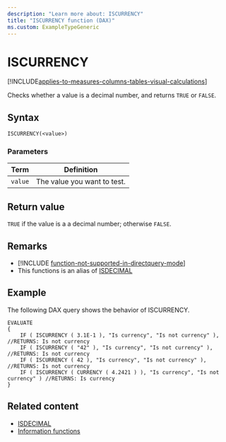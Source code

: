 ```yaml
---
description: "Learn more about: ISCURRENCY"
title: "ISCURRENCY function (DAX)"
ms.custom: ExampleTypeGeneric
---
```

# ISCURRENCY

[!INCLUDE[applies-to-measures-columns-tables-visual-calculations](includes/applies-to-measures-columns-tables-visual-calculations.md)]

Checks whether a value is a decimal number, and returns `TRUE` or `FALSE`.

## Syntax

```dax
ISCURRENCY(<value>)
```

### Parameters

|Term|Definition|
|--------|--------------|
|`value`|The value you want to test.|

## Return value

`TRUE` if the value is a a decimal number; otherwise `FALSE`.

## Remarks

- [!INCLUDE [function-not-supported-in-directquery-mode](includes/function-not-supported-in-directquery-mode.md)]
- This functions is an alias of [ISDECIMAL](isdecimal-function-dax.md)

## Example

The following DAX query shows the behavior of ISCURRENCY.

```dax
EVALUATE
{
    IF ( ISCURRENCY ( 3.1E-1 ), "Is currency", "Is not currency" ), //RETURNS: Is not currency
    IF ( ISCURRENCY ( "42" ), "Is currency", "Is not currency" ), //RETURNS: Is not currency
    IF ( ISCURRENCY ( 42 ), "Is currency", "Is not currency" ), //RETURNS: Is not currency
    IF ( ISCURRENCY ( CURRENCY ( 4.2421 ) ), "Is currency", "Is not currency" ) //RETURNS: Is currency
}
```

## Related content

- [ISDECIMAL](isdecimal-function-dax.md)
- [Information functions](information-functions-dax.md)
